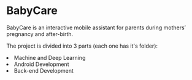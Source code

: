 # BabyCare

BabyCare is an interactive mobile assistant for
parents during mothers’ pregnancy
and after-birth.

The project is divided into 3 parts (each one has it's folder): 
<br>
<li> Machine and Deep Learning
<li> Android Development
<li> Back-end Development
